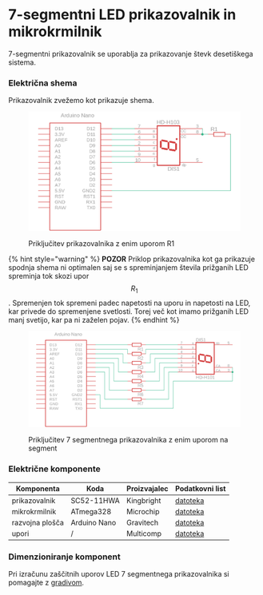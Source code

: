 # 7-segmentni LED prikazovalnik in mikrokrmilnik

7-segmentni prikazovalnik se uporablja za prikazovanje števk desetiškega sistema.

### Električna shema

Prikazovalnik zvežemo kot prikazuje shema.

<figure><img src="../.gitbook/assets/7segmentWrong.png" alt="" width="563"><figcaption><p>Priključitev prikazovalnika z enim uporom R1</p></figcaption></figure>

{% hint style="warning" %}
**POZOR** Priklop prikazovalnika kot ga prikazuje spodnja shema ni optimalen saj se s spreminjanjem števila prižganih LED spreminja tok skozi upor $$R_{1}$$. Spremenjen tok spremeni padec napetosti na uporu in napetosti na LED, kar privede do spremenjene svetlosti. Torej več kot imamo prižganih LED manj svetijo, kar pa ni zaželen pojav.
{% endhint %}

<figure><img src="../.gitbook/assets/segmentLedArd.png" alt=""><figcaption><p>Priključitev 7 segmentnega prikazovalnika z enim uporom na segment</p></figcaption></figure>

### Električne komponente

| Komponenta      | Koda         | Proizvajalec | Podatkovni list                                                                                                                                                                                                                 |
| --------------- | ------------ | ------------ | ------------------------------------------------------------------------------------------------------------------------------------------------------------------------------------------------------------------------------- |
| prikazovalnik   | SC52-11HWA   | Kingbright   | [datoteka](https://files.gitbook.com/v0/b/gitbook-x-prod.appspot.com/o/spaces%2FOjZ1XG64rvc2AeRBUH5H%2Fuploads%2FiTDJNQEXWQcxz4gnSSSU%2FKingbright-SC52-11HWA.pdf?alt=media\&token=5a0e4220-5252-404e-8171-041c73c52f6c)        |
| mikrokrmilnik   | ATmega328    | Microchip    | [datoteka](https://files.gitbook.com/v0/b/gitbook-x-prod.appspot.com/o/spaces%2FOjZ1XG64rvc2AeRBUH5H%2Fuploads%2FVdyx5L6r6wqAilPGHpen%2FATmega.pdf?alt=media\&token=a7f48452-034e-4411-b859-d87bf77d7454)                       |
| razvojna plošča | Arduino Nano | Gravitech    | [datoteka](https://files.gitbook.com/v0/b/gitbook-x-prod.appspot.com/o/spaces%2FOjZ1XG64rvc2AeRBUH5H%2Fuploads%2FmBK4u5xIBnLKRFzfea5q%2FGravitech\_Arduino\_Nano3\_0.pdf?alt=media\&token=b8cb7c7d-aee0-4845-863b-88c382cca882) |
| upori           | /            | Multicomp    | [datoteka](https://files.gitbook.com/v0/b/gitbook-x-prod.appspot.com/o/spaces%2FOjZ1XG64rvc2AeRBUH5H%2Fuploads%2FwniMD8SuO6uL0i9SD8N2%2Fupor.pdf?alt=media\&token=3553e1a0-af07-4fd2-8af3-615a8cee41e7)                         |

### Dimenzioniranje komponent

Pri izračunu zaščitnih uporov LED 7 segmentnega prikazovalnika si pomagajte z [gradivom](led-in-mikrokrmilnik.md).
